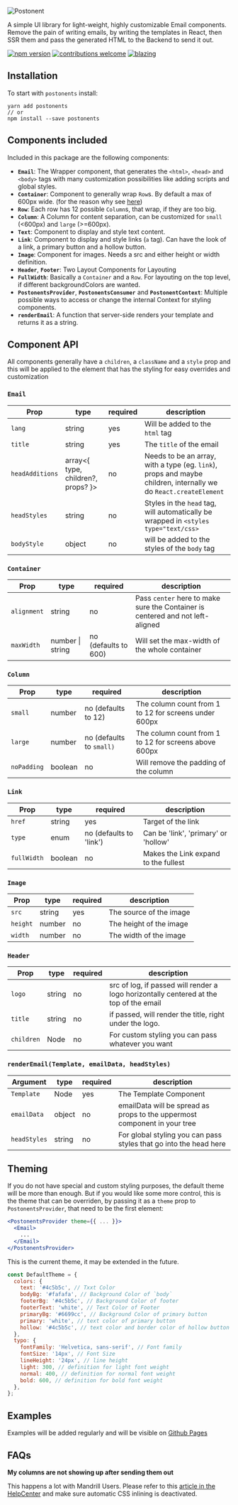 ![Postonent](https://user-images.githubusercontent.com/1507057/50406874-db91d080-07cc-11e9-9c39-8f7cb3b84170.png)

A simple UI library for light-weight, highly customizable Email components. Remove the pain of writing emails, by writing the templates in React, then SSR them and pass the generated HTML to the Backend to send it out.

[![npm version](https://badge.fury.io/js/postonents.svg)](https://badge.fury.io/js/postonents) [![contributions welcome](https://img.shields.io/badge/contributions-welcome-brightgreen.svg?style=flat)](https://github.com/Saifadin/postonents/issues) [![blazing](https://img.shields.io/badge/Status-Blazing%20%F0%9F%94%A5-brightgreen.svg)](https://github.com/Saifadin/postonents)

## Installation

To start with `postonents` install:

```
yarn add postonents
// or
npm install --save postonents
```

## Components included

Included in this package are the following components:

- **`Email`**: The Wrapper component, that generates the `<html>`, `<head>` and `<body>` tags with many customization possibilities like adding scripts and global styles.
- **`Container`**: Component to generally wrap `Row`s. By default a max of 600px wide. (for the reason why see [here](http://templates.mailchimp.com/development/html/))
- **`Row`**: Each row has 12 possible `Column`s, that wrap, if they are too big.
- **`Column`**: A Column for content separation, can be customized for `small` (<600px) and `large` (>=600px).
- **`Text`**: Component to display and style text content.
- **`Link`**: Component to display and style links (`a` tag). Can have the look of a link, a primary button and a hollow button.
- **`Image`**: Component for images. Needs a src and either height or width definition.
- **`Header`**, **`Footer`**: Two Layout Components for Layouting
- **`FullWidth`**: Basically a `Container` and a `Row`. For layouting on the top level, if different backgroundColors are wanted.
- **`PostonentsProvider`**, **`PostonentsConsumer`** and **`PostonentContext`**: Multiple possible ways to access or change the internal Context for styling components.
- **`renderEmail`**: A function that server-side renders your template and returns it as a string.

## Component API

All components generally have a `children`, a `className` and a `style` prop and this will be applied to the element that has the styling for easy overrides and customization

### **`Email`**

| Prop            | type                               | required | description                                                                                                      |
| --------------- | ---------------------------------- | -------- | ---------------------------------------------------------------------------------------------------------------- |
| `lang`          | string                             | yes      | Will be added to the `html` tag                                                                                  |
| `title`         | string                             | yes      | The `title` of the email                                                                                         |
| `headAdditions` | array<{ type, children?, props? }> | no       | Needs to be an array, with a type (eg. `link`), props and maybe children, internally we do `React.createElement` |
| `headStyles`    | string                             | no       | Styles in the `head` tag, will automatically be wrapped in `<styles type="text/css>`                             |
| `bodyStyle`     | object                             | no       | will be added to the styles of the `body` tag                                                                    |

### **`Container`**

| Prop        | type             | required             | description                                                                    |
| ----------- | ---------------- | -------------------- | ------------------------------------------------------------------------------ |
| `alignment` | string           | no                   | Pass `center` here to make sure the Container is centered and not left-aligned |
| `maxWidth`  | number \| string | no (defaults to 600) | Will set the max-width of the whole container                                  |

### **`Column`**

| Prop        | type    | required                 | description                                           |
| ----------- | ------- | ------------------------ | ----------------------------------------------------- |
| `small`     | number  | no (defaults to 12)      | The column count from 1 to 12 for screens under 600px |
| `large`     | number  | no (defaults to `small)` | The column count from 1 to 12 for screens above 600px |
| `noPadding` | boolean | no                       | Will remove the padding of the column                 |

### **`Link`**

| Prop        | type    | required                | description                          |
| ----------- | ------- | ----------------------- | ------------------------------------ |
| `href`      | string  | yes                     | Target of the link                   |
| `type`      | enum    | no (defaults to 'link') | Can be 'link', 'primary' or 'hollow' |
| `fullWidth` | boolean | no                      | Makes the Link expand to the fullest |

### **`Image`**

| Prop     | type   | required | description             |
| -------- | ------ | -------- | ----------------------- |
| `src`    | string | yes      | The source of the image |
| `height` | number | no       | The height of the image |
| `width`  | number | no       | The width of the image  |

### **`Header`**

| Prop       | type   | required | description                                                                            |
| ---------- | ------ | -------- | -------------------------------------------------------------------------------------- |
| `logo`     | string | no       | src of log, if passed will render a logo horizontally centered at the top of the email |
| `title`    | string | no       | if passed, will render the title, right under the logo.                                |
| `children` | Node   | no       | For custom styling you can pass whatever you want                                      |

### **`renderEmail(Template, emailData, headStyles)`**

| Argument     | type   | required | description                                                               |
| ------------ | ------ | -------- | ------------------------------------------------------------------------- |
| `Template`   | Node   | yes      | The Template Component                                                    |
| `emailData`  | object | no       | emailData will be spread as props to the uppermost component in your tree |
| `headStyles` | string | no       | For global styling you can pass styles that go into the head here         |

## Theming

If you do not have special and custom styling purposes, the default theme will be more than enough. But if you would like some more control, this is the theme that can be overriden, by passing it as a `theme` prop to `PostonentsProvider`, that need to be the first element:

```jsx
<PostonentsProvider theme={{ ... }}>
  <Email>
    ...
  </Email>
</PostonentsProvider>
```

This is the current theme, it may be extended in the future.

```javascript
const DefaultTheme = {
  colors: {
    text: '#4c5b5c', // Txxt Color
    bodyBg: '#fafafa', // Background Color of `body`
    footerBg: '#4c5b5c', // Background Color of footer
    footerText: 'white', // Text Color of Footer
    primaryBg: '#6699cc', // Background Color of primary button
    primary: 'white', // text color of primary button
    hollow: '#4c5b5c', // text color and border color of hollow button
  },
  typo: {
    fontFamily: 'Helvetica, sans-serif', // Font family
    fontSize: '14px', // Font Size
    lineHeight: '24px', // line height
    light: 300, // definition for light font weight
    normal: 400, // definition for normal font weight
    bold: 600, // definition for bold font weight
  },
};
```

## Examples

Examples will be added regularly and will be visible on [Github Pages](https://saifadin.github.io/postonents/)

## FAQs

**My columns are not showing up after sending them out**

This happens a lot with Mandrill Users. Please refer to this [article in the HelpCenter](https://mandrill.zendesk.com/hc/en-us/articles/205582437-CSS-Inlining) and make sure automatic CSS inlining is deactivated.

